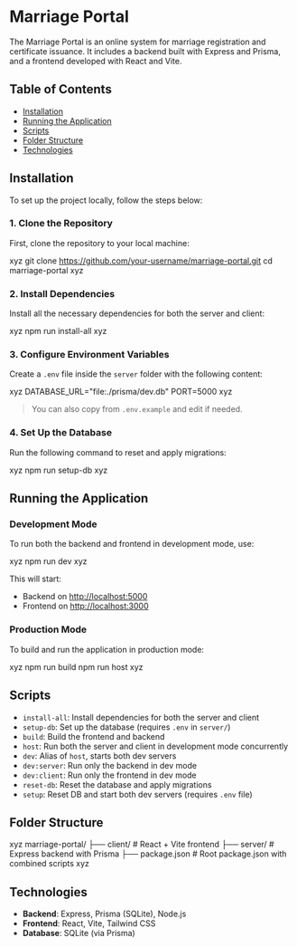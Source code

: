 # Marriage Portal

The Marriage Portal is an online system for marriage registration and certificate issuance. It includes a backend built with Express and Prisma, and a frontend developed with React and Vite.

## Table of Contents

- [Installation](#installation)
- [Running the Application](#running-the-application)
- [Scripts](#scripts)
- [Folder Structure](#folder-structure)
- [Technologies](#technologies)

## Installation

To set up the project locally, follow the steps below:

### 1. Clone the Repository

First, clone the repository to your local machine:

xyz
git clone https://github.com/your-username/marriage-portal.git
cd marriage-portal
xyz

### 2. Install Dependencies

Install all the necessary dependencies for both the server and client:

xyz
npm run install-all
xyz

### 3. Configure Environment Variables

Create a `.env` file inside the `server` folder with the following content:

xyz
DATABASE_URL="file:./prisma/dev.db"
PORT=5000
xyz

> You can also copy from `.env.example` and edit if needed.

### 4. Set Up the Database

Run the following command to reset and apply migrations:

xyz
npm run setup-db
xyz

## Running the Application

### Development Mode

To run both the backend and frontend in development mode, use:

xyz
npm run dev
xyz

This will start:
- Backend on [http://localhost:5000](http://localhost:5000)
- Frontend on [http://localhost:3000](http://localhost:3000)

### Production Mode

To build and run the application in production mode:

xyz
npm run build
npm run host
xyz

## Scripts

- `install-all`: Install dependencies for both the server and client
- `setup-db`: Set up the database (requires `.env` in `server/`)
- `build`: Build the frontend and backend
- `host`: Run both the server and client in development mode concurrently
- `dev`: Alias of `host`, starts both dev servers
- `dev:server`: Run only the backend in dev mode
- `dev:client`: Run only the frontend in dev mode
- `reset-db`: Reset the database and apply migrations
- `setup`: Reset DB and start both dev servers (requires `.env` file)

## Folder Structure

xyz
marriage-portal/
├── client/           # React + Vite frontend
├── server/           # Express backend with Prisma
├── package.json      # Root package.json with combined scripts
xyz

## Technologies

- **Backend**: Express, Prisma (SQLite), Node.js
- **Frontend**: React, Vite, Tailwind CSS
- **Database**: SQLite (via Prisma)
